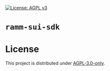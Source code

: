 [![License: AGPL v3](https://img.shields.io/badge/License-AGPL_v3-purple.svg)](https://www.gnu.org/licenses/agpl-3.0)

# `ramm-sui-sdk`

# License

This project is distributed under [AGPL-3.0-only](LICENSE).